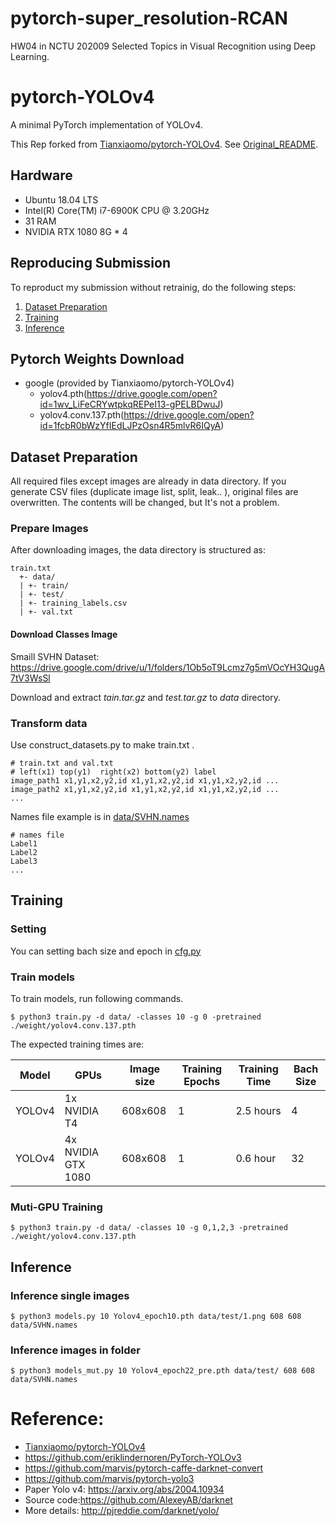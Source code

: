 # pytorch-super_resolution-RCAN
HW04 in NCTU 202009 Selected Topics in Visual Recognition using Deep Learning.  



# pytorch-YOLOv4
A minimal PyTorch implementation of YOLOv4.

This Rep forked from [Tianxiaomo/pytorch-YOLOv4](https://github.com/Tianxiaomo/pytorch-YOLOv4). See [Original_README](https://github.com/linzino7/pytorch-YOLOv4/blob/master/Original_README.md).

## Hardware
- Ubuntu 18.04 LTS
- Intel(R) Core(TM) i7-6900K CPU @ 3.20GHz
- 31 RAM
- NVIDIA RTX 1080 8G * 4

## Reproducing Submission
To reproduct my submission without retrainig, do the following steps:

1.  [Dataset Preparation](#Dataset-Preparation)
2.  [Training](#Training)
3.  [Inference](#Inference)


## Pytorch Weights Download 
- google (provided by Tianxiaomo/pytorch-YOLOv4)
    - yolov4.pth(https://drive.google.com/open?id=1wv_LiFeCRYwtpkqREPeI13-gPELBDwuJ)
    - yolov4.conv.137.pth(https://drive.google.com/open?id=1fcbR0bWzYfIEdLJPzOsn4R5mlvR6IQyA)

## Dataset Preparation
All required files except images are already in data directory.
If you generate CSV files (duplicate image list, split, leak.. ), original files are overwritten. The contents will be changed, but It's not a problem.

### Prepare Images
After downloading images, the data directory is structured as:
```
train.txt
  +- data/
  | +- train/
  | +- test/
  | +- training_labels.csv
  | +- val.txt

```

#### Download Classes Image
Smaill SVHN Dataset: https://drive.google.com/drive/u/1/folders/1Ob5oT9Lcmz7g5mVOcYH3QugA7tV3WsSl

Download and extract *tain.tar.gz* and *test.tar.gz* to *data* directory.

### Transform data
Use construct_datasets.py to make train.txt .

```
# train.txt and val.txt  
# left(x1) top(y1)  right(x2) bottom(y2) label
image_path1 x1,y1,x2,y2,id x1,y1,x2,y2,id x1,y1,x2,y2,id ...
image_path2 x1,y1,x2,y2,id x1,y1,x2,y2,id x1,y1,x2,y2,id ...
...
```

Names file  example is in [data/SVHN.names](https://github.com/linzino7/pytorch-YOLOv4/blob/master/data/SVHN.names)
```
# names file
Label1
Label2
Label3
...
```

## Training
### Setting
You can setting bach size and epoch in [cfg.py](https://github.com/linzino7/pytorch-YOLOv4/blob/master/cfg.py)

### Train models
To train models, run following commands.
```
$ python3 train.py -d data/ -classes 10 -g 0 -pretrained ./weight/yolov4.conv.137.pth
```
The expected training times are:

Model | GPUs | Image size | Training Epochs | Training Time | Bach Size |
------------ | ------------- | ------------- | ------------- | ------------- | -------------|
YOLOv4 | 1x NVIDIA T4 | 608x608 | 1 | 2.5 hours | 4 |
YOLOv4 | 4x NVIDIA GTX 1080 | 608x608 | 1 | 0.6 hour | 32 |

### Muti-GPU Training
```
$ python3 train.py -d data/ -classes 10 -g 0,1,2,3 -pretrained ./weight/yolov4.conv.137.pth
```

## Inference

### Inference single images
```
$ python3 models.py 10 Yolov4_epoch10.pth data/test/1.png 608 608 data/SVHN.names
```

### Inference images in folder
```
$ python3 models_mut.py 10 Yolov4_epoch22_pre.pth data/test/ 608 608 data/SVHN.names
```

# Reference:
- [Tianxiaomo/pytorch-YOLOv4](https://github.com/Tianxiaomo/pytorch-YOLOv4)
- https://github.com/eriklindernoren/PyTorch-YOLOv3
- https://github.com/marvis/pytorch-caffe-darknet-convert
- https://github.com/marvis/pytorch-yolo3
- Paper Yolo v4: https://arxiv.org/abs/2004.10934
- Source code:https://github.com/AlexeyAB/darknet
- More details: http://pjreddie.com/darknet/yolo/

